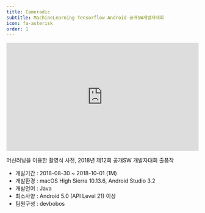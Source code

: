 ```yaml
---
title: Cameradic
subtitle: MachineLearning Tensorflow Android 공개SW개발자대회
icon: fa-asterisk
order: 1
---
```

<style>

.youtubeWrap {
  position: relative;
  width: 100%;
  padding-bottom: 56.25%;
  text-align: left;
}
.youtubeWrap iframe {
  position: absolute;
  width: 100%;
  height: 100%;
  text-align: left;
}
.container {
  text-align: left;
}

</style>

<div class="youtubeWrap"><iframe width="560" height="315" src="https://www.youtube.com/embed/eSzmsdFhwlE" frameborder="0" allow="autoplay; encrypted-media" allowfullscreen></iframe></div>

머신러닝을 이용한 촬영식 사전, 2018년 제12회 공개SW 개발자대회 출품작

- 개발기간 : 2018-08-30 ~ 2018-10-01 (1M)
- 개발환경 : macOS High Sierra 10.13.6, Android Studio 3.2
- 개발언어 : Java
- 최소사양 : Android 5.0 (API Level 21) 이상
- 팀원구성 : devbobos
